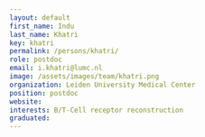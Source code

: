 ```yaml
---
layout: default
first_name: Indu
last_name: Khatri
key: khatri
permalink: /persons/khatri/
role: postdoc
email: i.khatri@lumc.nl
image: /assets/images/team/khatri.png
organization: Leiden University Medical Center
position: postdoc
website:
interests: B/T-Cell receptor reconstruction
graduated:
---
```

